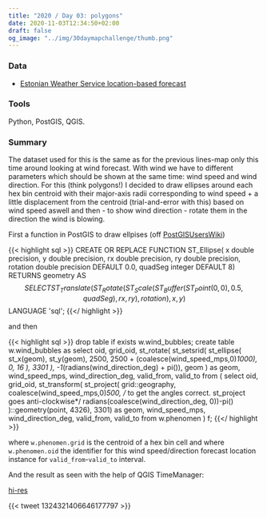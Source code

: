 ```yaml
---
title: "2020 / Day 03: polygons"
date: 2020-11-03T12:34:50+02:00
draft: false
og_image: "../img/30daymapchallenge/thumb.png"
---
```

### Data
- [Estonian Weather Service location-based forecast](http://www.ilmateenistus.ee/asukoha-prognoos/?coordinates=58.3800520744161;26.7221159100379)

### Tools
Python, PostGIS, QGIS.

### Summary
The dataset used for this is the same as for the previous lines-map only this
time around looking at wind forecast. With wind we have to different parameters
which should be shown at the same time: wind speed and wind direction. For this
(think polygons!) I decided to draw ellipses around each hex bin centroid with their
major-axis radii corresponding to wind speed + a little displacement from the
centroid (trial-and-error with this) based on wind speed aswell and then -
to show wind direction - rotate them in the direction the wind is blowing.

First a function in PostGIS to draw ellpises (off
[PostGISUsersWiki](https://trac.osgeo.org/postgis/wiki/UsersWikiplpgsqlfunctions))

{{< highlight sql >}}
CREATE OR REPLACE FUNCTION ST_Ellipse(
  x double precision, y double precision,
  rx double precision, ry double precision,
  rotation double precision DEFAULT 0.0,
  quadSeg integer DEFAULT 8)
RETURNS geometry AS
$$
  SELECT ST_Translate( ST_Rotate( ST_Scale( ST_Buffer(ST_Point(0,0), 0.5, quadSeg), rx, ry), rotation), x, y)
$$
LANGUAGE 'sql';
{{</ highlight >}}

and then

{{< highlight sql >}}
drop table if exists w.wind_bubbles;
create table w.wind_bubbles as
select
  oid, grid_oid,
  st_rotate(
    st_setsrid(
      st_ellipse(
        st_x(geom),
        st_y(geom),
        2500,
        2500 + (coalesce(wind_speed_mps,0)*1000),
        0,
        16
      ),
      3301
    ),
    -1*(radians(wind_direction_deg) + pi()),
    geom
  ) as geom,
  wind_speed_mps, wind_direction_deg, valid_from, valid_to
from (
  select
    oid, grid_oid,
    st_transform(
      st_project(
        grid::geography,
        coalesce(wind_speed_mps,0)*500,
        /* to get the angles correct. st_project goes anti-clockwise*/
        radians(coalesce(wind_direction_deg, 0))-pi()
      )::geometry(point, 4326),
      3301) as geom,
    wind_speed_mps, wind_direction_deg, valid_from, valid_to
  from
    w.phenomen
) f;
{{</ highlight >}}

where `w.phenomen.grid` is the centroid of a hex bin cell and
where `w.phenomen.oid` the identifier for this wind speed/direction forecast
location instance for `valid_from`-`valid_to` interval.

And the result as seen with the help of QGIS TimeManager:

[hi-res](https://tkardi.ee/writeup/img/30daymapchallenge/day-3-polygons.gif)

{{< tweet 1324321406646177797 >}}
